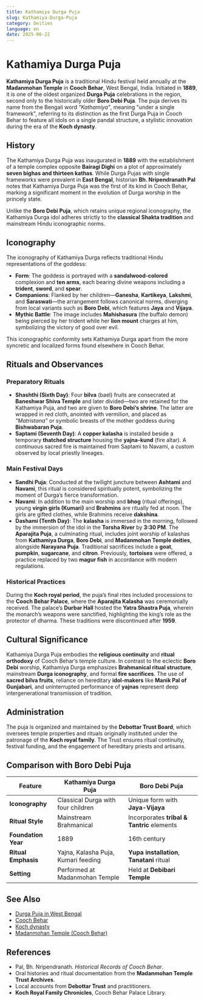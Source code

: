 ```yaml
---
title: Kathamiya Durga Puja
slug: Kathamiya-Durga-Puja
category: Deities
language: en
date: 2025-06-22
---
```


# Kathamiya Durga Puja

**Kathamiya Durga Puja** is a traditional Hindu festival held annually at the **Madanmohan Temple** in **Cooch Behar**, West Bengal, India. Initiated in **1889**, it is one of the oldest organized **Durga Puja** celebrations in the region, second only to the historically older **Boro Debi Puja**. The puja derives its name from the Bengali word *"Kathamiya"*, meaning "under a single framework", referring to its distinction as the first Durga Puja in Cooch Behar to feature all idols on a single pandal structure, a stylistic innovation during the era of the **Koch dynasty**.

## History

The Kathamiya Durga Puja was inaugurated in **1889** with the establishment of a temple complex opposite **Bairagi Dighi** on a plot of approximately **seven bighas and thirteen kathas**. While Durga Pujas with single frameworks were prevalent in **East Bengal**, historian **Bh. Nripendranath Pal** notes that Kathamiya Durga Puja was the first of its kind in Cooch Behar, marking a significant moment in the evolution of Durga worship in the princely state.

Unlike the **Boro Debi Puja**, which retains unique regional iconography, the Kathamiya Durga idol adheres strictly to the **classical Shakta tradition** and mainstream Hindu iconographic norms.

## Iconography

The iconography of Kathamiya Durga reflects traditional Hindu representations of the goddess:

* **Form**: The goddess is portrayed with a **sandalwood-colored** complexion and **ten arms**, each bearing divine weapons including a **trident**, **sword**, and **spear**.
* **Companions**: Flanked by her children—**Ganesha**, **Kartikeya**, **Lakshmi**, and **Saraswati**—the arrangement follows canonical norms, diverging from local variants such as **Boro Debi**, which features **Jaya** and **Vijaya**.
* **Mythic Battle**: The image includes **Mahishasura** (the buffalo demon) being pierced by her trident while her **lion mount** charges at him, symbolizing the victory of good over evil.

This iconographic conformity sets Kathamiya Durga apart from the more syncretic and localized forms found elsewhere in Cooch Behar.

## Rituals and Observances

### Preparatory Rituals

* **Shashthi (Sixth Day)**: Four **bilva** (bael) fruits are consecrated at **Baneshwar Shiva Temple** and later divided—two are retained for the Kathamiya Puja, and two are given to **Boro Debi’s shrine**. The latter are wrapped in red cloth, anointed with vermilion, and placed as *"Matristana"* or symbolic breasts of the mother goddess during **Bishwabaran Puja**.
* **Saptami (Seventh Day)**: A **copper kalasha** is installed beside a temporary **thatched structure** housing the **yajna-kund** (fire altar). A continuous sacred fire is maintained from Saptami to Navami, a custom observed by local priestly lineages.

### Main Festival Days

* **Sandhi Puja**: Conducted at the twilight juncture between **Ashtami** and **Navami**, this ritual is considered spiritually potent, symbolizing the moment of Durga’s fierce transformation.
* **Navami**: In addition to the main worship and **bhog** (ritual offerings), young **virgin girls (Kumari)** and **Brahmins** are ritually fed at noon. The girls are gifted clothes, while Brahmins receive **dakshina**.
* **Dashami (Tenth Day)**: The **kalasha** is immersed in the morning, followed by the immersion of the idol in the **Torsha River** by **3:30 PM**. The **Aparajita Puja**, a culminating ritual, includes joint worship of kalashas from **Kathamiya Durga**, **Boro Debi**, and **Madanmohan Temple deities**, alongside **Narayana Puja**. Traditional sacrifices include a **goat**, **pumpkin**, **sugarcane**, and **citron**. Previously, **tortoises** were offered, a practice replaced by two **magur fish** in accordance with modern regulations.

### Historical Practices

During the **Koch royal period**, the puja’s final rites included processions to the **Cooch Behar Palace**, where the **Aparajita Kalasha** was ceremonially received. The palace’s **Durbar Hall** hosted the **Yatra Shastra Puja**, wherein the monarch’s weapons were sanctified, highlighting the king’s role as the protector of dharma. These traditions were discontinued after **1959**.

## Cultural Significance

Kathamiya Durga Puja embodies the **religious continuity** and **ritual orthodoxy** of Cooch Behar’s temple culture. In contrast to the eclectic **Boro Debi** worship, Kathamiya Durga emphasizes **Brahmanical ritual structure**, mainstream **Durga iconography**, and formal **fire sacrifices**. The use of **sacred bilva fruits**, reliance on hereditary **idol-makers** like **Manik Pal of Gunjabari**, and uninterrupted performance of **yajnas** represent deep intergenerational transmission of tradition.

## Administration

The puja is organized and maintained by the **Debottar Trust Board**, which oversees temple properties and rituals originally instituted under the patronage of the **Koch royal family**. The Trust ensures ritual continuity, festival funding, and the engagement of hereditary priests and artisans.

## Comparison with Boro Debi Puja

| Feature             | **Kathamiya Durga Puja**            | **Boro Debi Puja**                         |
| ------------------- | ----------------------------------- | ------------------------------------------ |
| **Iconography**     | Classical Durga with four children  | Unique form with **Jaya-Vijaya**           |
| **Ritual Style**    | Mainstream Brahmanical              | Incorporates **tribal & Tantric** elements |
| **Foundation Year** | 1889                                | 16th century                               |
| **Ritual Emphasis** | Yajna, Kalasha Puja, Kumari feeding | **Yupa installation**, **Tanatani** ritual |
| **Setting**         | Performed at Madanmohan Temple      | Held at **Debibari Temple**                |

## See Also

* [Durga Puja in West Bengal](https://en.wikipedia.org/wiki/Durga_Puja)
* [Cooch Behar](https://en.wikipedia.org/wiki/Cooch_Behar)
* [Koch dynasty](https://en.wikipedia.org/wiki/Koch_dynasty)
* [Madanmohan Temple (Cooch Behar)](https://en.wikipedia.org/wiki/Madan_Mohan_Temple,_Cooch_Behar)

## References

* Pal, Bh. Nripendranath. *Historical Records of Cooch Behar*.
* Oral histories and ritual documentation from the **Madanmohan Temple Trust Archives**.
* Local accounts from **Debottar Trust** and practitioners.
* **Koch Royal Family Chronicles**, Cooch Behar Palace Library.

